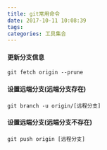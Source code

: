 ```yaml
---
title: git常用命令
date: 2017-10-11 10:08:39
tags:
categories: 工具集合
---
```


#### 更新分支信息
```git
git fetch origin --prune
```
#### 设置远端分支(远端分支存在)
```git
git branch -u origin/[远程分支]
```

#### 设置远端分支(远端分支不存在)
```git
git push origin [远程分支]
```
